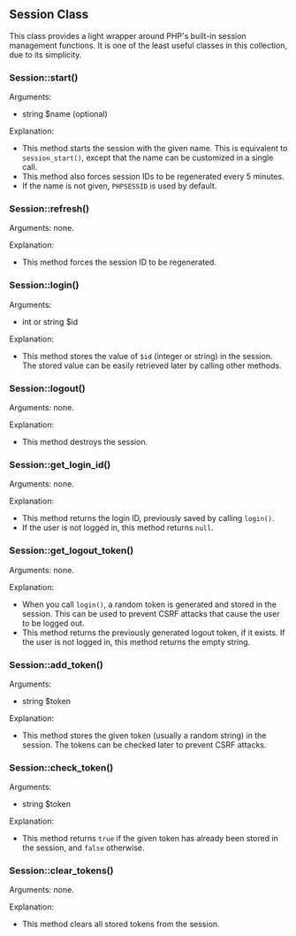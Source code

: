 
Session Class
--------------

This class provides a light wrapper around PHP's built-in session management functions.
It is one of the least useful classes in this collection, due to its simplicity.

### Session::start()

Arguments:

  - string $name (optional)

Explanation:

  - This method starts the session with the given name.
    This is equivalent to `session_start()`, except that the name can be customized in a single call.
  - This method also forces session IDs to be regenerated every 5 minutes.
  - If the name is not given, `PHPSESSID` is used by default.

### Session::refresh()

Arguments: none.

Explanation:

  - This method forces the session ID to be regenerated.

### Session::login()

Arguments:

  - int or string $id

Explanation:

  - This method stores the value of `$id` (integer or string) in the session.
    The stored value can be easily retrieved later by calling other methods.

### Session::logout()

Arguments: none.

Explanation:

  - This method destroys the session.

### Session::get_login_id()

Arguments: none.

Explanation:

  - This method returns the login ID, previously saved by calling `login()`.
  - If the user is not logged in, this method returns `null`.

### Session::get_logout_token()

Arguments: none.

Explanation:

  - When you call `login()`, a random token is generated and stored in the session.
    This can be used to prevent CSRF attacks that cause the user to be logged out.
  - This method returns the previously generated logout token, if it exists.
    If the user is not logged in, this method returns the empty string.

### Session::add_token()

Arguments:

  - string $token

Explanation:

  - This method stores the given token (usually a random string) in the session.
    The tokens can be checked later to prevent CSRF attacks.

### Session::check_token()

Arguments:

  - string $token

Explanation:

  - This method returns `true` if the given token has already been stored in the session, and `false` otherwise.

### Session::clear_tokens()

Arguments: none.

Explanation:

  - This method clears all stored tokens from the session.
